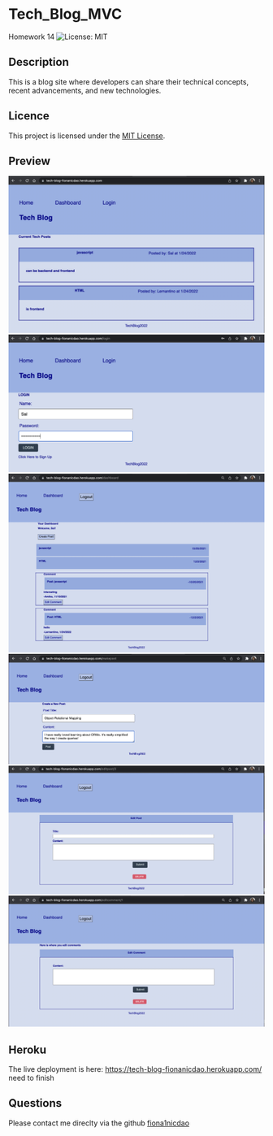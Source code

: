 # Tech_Blog_MVC
Homework 14
 ![License: MIT](<https://img.shields.io/badge/License-MIT-yellow.svg>)
## Description 
This is a blog site where developers can share their technical concepts, recent advancements, and new technologies.

## Licence
 This project is licensed under the [MIT License](https://opensource.org/licenses/MIT).

## Preview 
![homepage](./public/images/image-1.png)
![loginpage](./public/images/image2.png)
![dashboard](./public/images/image3.png)
![createpost](./public/images/image4.png)
![editpost](./public/images/image5.png)
![editcomment](./public/images/image6.png)
## Heroku
The live deployment is here: https://tech-blog-fionanicdao.herokuapp.com/
need to finish 
## Questions 
Please contact me direclty via the github [fiona1nicdao](<https://github.com/fiona1nicdao>)